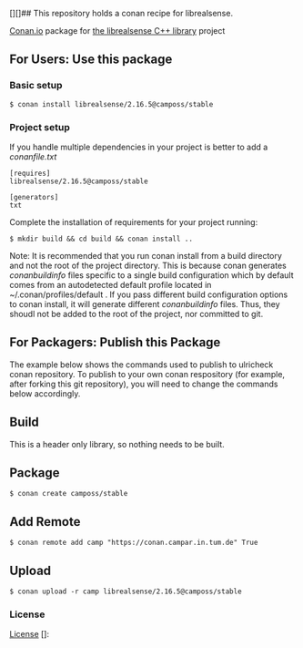 [][]## This repository holds a conan recipe for librealsense.

[Conan.io](https://conan.io) package for [the librealsense C++ library](https://github.com/google/librealsense) project

## For Users: Use this package

### Basic setup

    $ conan install librealsense/2.16.5@camposs/stable

### Project setup

If you handle multiple dependencies in your project is better to add a *conanfile.txt*

    [requires]
    librealsense/2.16.5@camposs/stable

    [generators]
    txt

Complete the installation of requirements for your project running:

    $ mkdir build && cd build && conan install ..
	
Note: It is recommended that you run conan install from a build directory and not the root of the project directory.  This is because conan generates *conanbuildinfo* files specific to a single build configuration which by default comes from an autodetected default profile located in ~/.conan/profiles/default .  If you pass different build configuration options to conan install, it will generate different *conanbuildinfo* files.  Thus, they shoudl not be added to the root of the project, nor committed to git. 

## For Packagers: Publish this Package

The example below shows the commands used to publish to ulricheck conan repository. To publish to your own conan respository (for example, after forking this git repository), you will need to change the commands below accordingly. 

## Build  

This is a header only library, so nothing needs to be built.

## Package 

    $ conan create camposs/stable
	
## Add Remote

	$ conan remote add camp "https://conan.campar.in.tum.de" True

## Upload

    $ conan upload -r camp librealsense/2.16.5@camposs/stable

### License
[License](https://github.com/google/librealsense/master/LICENSE.txt)
[]: 
